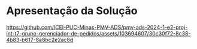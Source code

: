 # Apresentação da Solução

https://github.com/ICEI-PUC-Minas-PMV-ADS/pmv-ads-2024-1-e2-proj-int-t7-grupo-gerenciador-de-pedidos/assets/103694607/30c30f72-8c38-4b83-b617-8a8bc2e2ac8d
